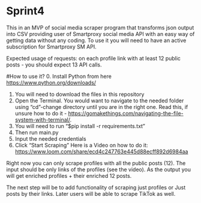 # Sprint4

This in an MVP of social media scraper program that transforms json output into CSV providing user of Smartproxy social media API with an easy way of getting data without any coding. 
To use it you will need to have an active subscription for Smartproxy SM API. 

Expected usage of requests: on each profile link with at least 12 public posts - you should expect 13 API calls. 

#How to use it?
0. Install Python from here https://www.python.org/downloads/
1. You will need to download the files in this repository 
2. Open the Terminal. You would want to navigate to the needed folder using “cd”-change directory until you are in the right one. Read this, if unsure how to do it - https://gomakethings.com/navigating-the-file-system-with-terminal/. 
3. You will need to run “$pip install -r requirements.txt”
4. Then run main.py
5. Input the needed credentials 
6. Click “Start Scraping”
Here is a Video on how to do it: https://www.loom.com/share/ecd4c247763e445d88ecff892d6984aa 

Right now you can only scrape profiles with all the public posts (12). The input should be only links of the profiles (see the video). As the output you will get enriched profiles + their enriched 12 posts.  

The next step will be to add functionality of scraping just profiles or Just posts by their links. 
Later users will be able to scrape TikTok as well. 

